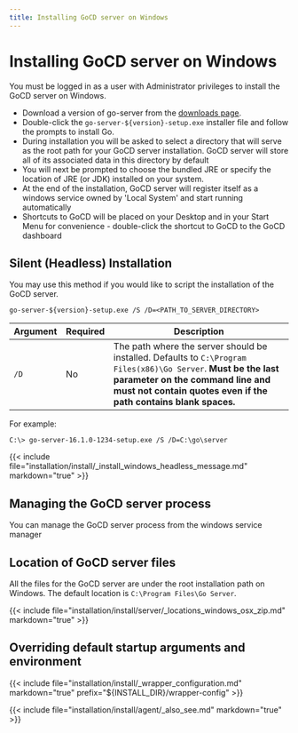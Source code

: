 ```yaml
---
title: Installing GoCD server on Windows
---
```

# Installing GoCD server on Windows

You must be logged in as a user with Administrator privileges to install the GoCD server on Windows.

- Download a version of go-server from the [downloads page](https://www.gocd.org/download/).
- Double-click the `go-server-${version}-setup.exe` installer file and follow the prompts to install Go.
- During installation you will be asked to select a directory that will serve as the root path for your GoCD server installation. GoCD server will store all of its associated data in this directory by default
- You will next be prompted to choose the bundled JRE or specify the location of JRE (or JDK) installed on your system.
- At the end of the installation, GoCD server will register itself as a windows service owned by 'Local System' and start running automatically
- Shortcuts to GoCD will be placed on your Desktop and in your Start Menu for convenience - double-click the shortcut to GoCD to the GoCD dashboard

## Silent (Headless) Installation

You may use this method if you would like to script the installation of the GoCD server.

```
go-server-${version}-setup.exe /S /D=<PATH_TO_SERVER_DIRECTORY>
```

| Argument | Required | Description                                                                                                                                                                                                           |
| -------- | -------- | --------------------------------------------------------------------------------------------------------------------------------------------------------------------------------------------------------------------- |
| `/D`      | No       | The path where the server should be installed. Defaults to `C:\Program Files(x86)\Go Server`. **Must be the last parameter on the command line and must not contain quotes even if the path contains blank spaces.** |

For example:

```
C:\> go-server-16.1.0-1234-setup.exe /S /D=C:\go\server
```

{{< include file="installation/install/_install_windows_headless_message.md" markdown="true" >}}

## Managing the GoCD server process

You can manage the GoCD server process from the windows service manager

## Location of GoCD server files

All the files for the GoCD server are under the root installation path on Windows. The default location is ```C:\Program Files\Go Server```.

{{< include file="installation/install/server/_locations_windows_osx_zip.md" markdown="true" >}}

## Overriding default startup arguments and environment

{{< include file="installation/install/_wrapper_configuration.md" markdown="true" prefix="${INSTALL_DIR}/wrapper-config" >}}

{{< include file="installation/install/agent/_also_see.md" markdown="true" >}}
